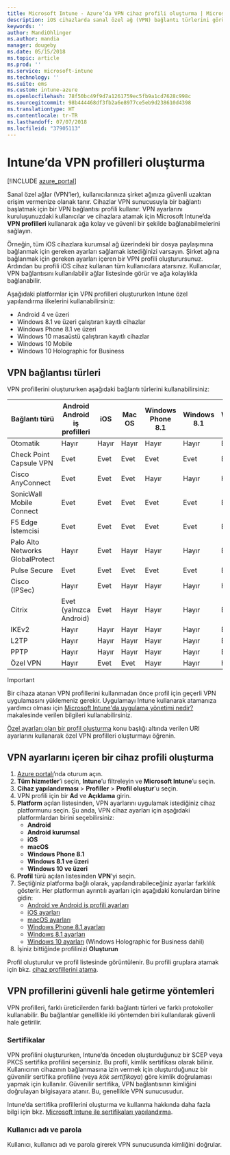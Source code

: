 ```yaml
---
title: Microsoft Intune - Azure’da VPN cihaz profili oluşturma | Microsoft Docs
description: iOS cihazlarda sanal özel ağ (VPN) bağlantı türlerini görüntüleyin, Azure portalında bir VPN profili oluşturun ve VPN profilini Intune’da sertifikalar veya kullanıcı adı ve parola ile güvenlik altına alma seçeneklerinize bakın.
keywords: ''
author: MandiOhlinger
ms.author: mandia
manager: dougeby
ms.date: 05/15/2018
ms.topic: article
ms.prod: ''
ms.service: microsoft-intune
ms.technology: ''
ms.suite: ems
ms.custom: intune-azure
ms.openlocfilehash: 78f50bc49f9d7a1261759ec5fb9a1cd7628c998c
ms.sourcegitcommit: 98b444468df3fb2a6e8977ce5eb9d238610d4398
ms.translationtype: HT
ms.contentlocale: tr-TR
ms.lasthandoff: 07/07/2018
ms.locfileid: "37905113"
---
```

# <a name="create-vpn-profiles-in-intune"></a>Intune’da VPN profilleri oluşturma

[!INCLUDE [azure_portal](./includes/azure_portal.md)]

Sanal özel ağlar (VPN’ler), kullanıcılarınıza şirket ağınıza güvenli uzaktan erişim vermenize olanak tanır. Cihazlar VPN sunucusuyla bir bağlantı başlatmak için bir VPN bağlantısı profili kullanır. VPN ayarlarını kuruluşunuzdaki kullanıcılar ve cihazlara atamak için Microsoft Intune’da **VPN profilleri** kullanarak ağa kolay ve güvenli bir şekilde bağlanabilmelerini sağlayın.

Örneğin, tüm iOS cihazlara kurumsal ağ üzerindeki bir dosya paylaşımına bağlanmak için gereken ayarları sağlamak istediğinizi varsayın. Şirket ağına bağlanmak için gereken ayarları içeren bir VPN profili oluşturursunuz. Ardından bu profili iOS cihaz kullanan tüm kullanıcılara atarsınız. Kullanıcılar, VPN bağlantısını kullanılabilir ağlar listesinde görür ve ağa kolaylıkla bağlanabilir.

Aşağıdaki platformlar için VPN profilleri oluştururken Intune özel yapılandırma ilkelerini kullanabilirsiniz:

* Android 4 ve üzeri
* Windows 8.1 ve üzeri çalıştıran kayıtlı cihazlar
* Windows Phone 8.1 ve üzeri
* Windows 10 masaüstü çalıştıran kayıtlı cihazlar
* Windows 10 Mobile
* Windows 10 Holographic for Business

## <a name="vpn-connection-types"></a>VPN bağlantısı türleri

VPN profillerini oluştururken aşağıdaki bağlantı türlerini kullanabilirsiniz:

|Bağlantı türü|Android<br>Android iş profilleri|iOS|Mac OS|Windows Phone 8.1|Windows 8.1|Windows 10|
|-|-|-|-|-|-|-|
|Otomatik|Hayır|Hayır|Hayır|Hayır|Hayır|Evet|
|Check Point Capsule VPN|Evet|Evet|Evet|Evet|Evet|Evet|
|Cisco AnyConnect|Evet|Evet|Evet|Hayır|Hayır|Hayır|
|SonicWall Mobile Connect|Evet|Evet|Evet|Evet|Evet|Evet|
|F5 Edge İstemcisi|Evet|Evet|Evet|Evet|Evet|Evet|
|Palo Alto Networks GlobalProtect|Hayır|Evet|Hayır|Hayır|Hayır|Evet|
|Pulse Secure|Evet|Evet|Evet|Evet|Evet|Evet|
|Cisco (IPSec)|Hayır|Evet|Hayır|Hayır|Hayır|Hayır|
|Citrix|Evet (yalnızca Android)|Evet|Hayır|Hayır|Hayır|Evet|
|IKEv2|Hayır|Hayır|Hayır|Hayır|Hayır|Evet|
|L2TP|Hayır|Hayır|Hayır|Hayır|Hayır|Evet|
|PPTP|Hayır|Hayır|Hayır|Hayır|Hayır|Evet|
|Özel VPN|Hayır|Evet|Evet|Hayır|Hayır|Hayır|

> [!IMPORTANT]
> Bir cihaza atanan VPN profillerini kullanmadan önce profil için geçerli VPN uygulamasını yüklemeniz gerekir. Uygulamayı Intune kullanarak atamanıza yardımcı olması için [Microsoft Intune'da uygulama yönetimi nedir?](app-management.md) makalesinde verilen bilgileri kullanabilirsiniz.  

[Özel ayarları olan bir profil oluşturma](custom-settings-configure.md) konu başlığı altında verilen URI ayarlarını kullanarak özel VPN profilleri oluşturmayı öğrenin.

## <a name="create-a-device-profile-containing-vpn-settings"></a>VPN ayarlarını içeren bir cihaz profili oluşturma

1. [Azure portalı](https://portal.azure.com)’nda oturum açın.
2. **Tüm hizmetler**’i seçin, **Intune**’u filtreleyin ve **Microsoft Intune**’u seçin.
3. **Cihaz yapılandırması** > **Profiller** > **Profil oluştur**'u seçin.
4. VPN profili için bir **Ad** ve **Açıklama** girin.
5. **Platform** açılan listesinden, VPN ayarlarını uygulamak istediğiniz cihaz platformunu seçin. Şu anda, VPN cihaz ayarları için aşağıdaki platformlardan birini seçebilirsiniz:
   - **Android**
   - **Android kurumsal**
   - **iOS**
   - **macOS**
   - **Windows Phone 8.1**
   - **Windows 8.1 ve üzeri**
   - **Windows 10 ve üzeri**
6. **Profil** türü açılan listesinden **VPN**’yi seçin.
7. Seçtiğiniz platforma bağlı olarak, yapılandırabileceğiniz ayarlar farklılık gösterir. Her platformun ayrıntılı ayarları için aşağıdaki konulardan birine gidin:
   - [Android ve Android iş profili ayarları](vpn-settings-android.md)
   - [iOS ayarları](vpn-settings-ios.md)
   - [macOS ayarları](vpn-settings-macos.md)
   - [Windows Phone 8.1 ayarları](vpn-settings-windows-phone-8-1.md)
   - [Windows 8.1 ayarları](vpn-settings-windows-8-1.md)
   - [Windows 10 ayarları](vpn-settings-windows-10.md) (Windows Holographic for Business dahil)
8. İşiniz bittiğinde profilinizi **Oluşturun**

Profil oluşturulur ve profil listesinde görüntülenir. Bu profili gruplara atamak için bkz. [cihaz profillerini atama](device-profile-assign.md).

## <a name="methods-of-securing-vpn-profiles"></a>VPN profillerini güvenli hale getirme yöntemleri

VPN profilleri, farklı üreticilerden farklı bağlantı türleri ve farklı protokoller kullanabilir. Bu bağlantılar genellikle iki yöntemden biri kullanılarak güvenli hale getirilir.

### <a name="certificates"></a>Sertifikalar

VPN profilini oluştururken, Intune’da önceden oluşturduğunuz bir SCEP veya PKCS sertifika profilini seçersiniz. Bu profil, kimlik sertifikası olarak bilinir. Kullanıcının cihazının bağlanmasına izin vermek için oluşturduğunuz bir güvenilir sertifika profiline (veya *kök sertifikaya*) göre kimlik doğrulaması yapmak için kullanılır. Güvenilir sertifika, VPN bağlantısının kimliğini doğrulayan bilgisayara atanır. Bu, genellikle VPN sunucusudur.

Intune’da sertifika profillerini oluşturma ve kullanma hakkında daha fazla bilgi için bkz. [Microsoft Intune ile sertifikaları yapılandırma](certificates-configure.md).

### <a name="user-name-and-password"></a>Kullanıcı adı ve parola

Kullanıcı, kullanıcı adı ve parola girerek VPN sunucusunda kimliğini doğrular.
